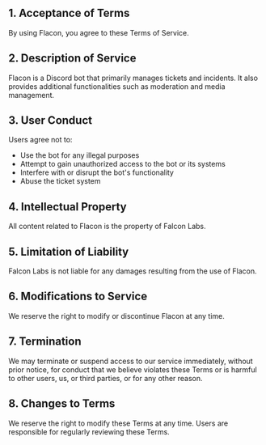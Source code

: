 ## 1. Acceptance of Terms
By using Flacon, you agree to these Terms of Service.

## 2. Description of Service
Flacon is a Discord bot that primarily manages tickets and incidents. It also provides additional functionalities such as moderation and media management.

## 3. User Conduct
Users agree not to:
- Use the bot for any illegal purposes
- Attempt to gain unauthorized access to the bot or its systems
- Interfere with or disrupt the bot's functionality
- Abuse the ticket system

## 4. Intellectual Property
All content related to Flacon is the property of Falcon Labs.

## 5. Limitation of Liability
Falcon Labs is not liable for any damages resulting from the use of Flacon.

## 6. Modifications to Service
We reserve the right to modify or discontinue Flacon at any time.

## 7. Termination
We may terminate or suspend access to our service immediately, without prior notice, for conduct that we believe violates these Terms or is harmful to other users, us, or third parties, or for any other reason.

## 8. Changes to Terms
We reserve the right to modify these Terms at any time. Users are responsible for regularly reviewing these Terms.
